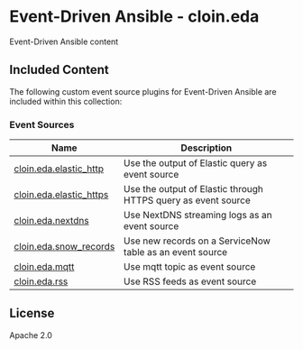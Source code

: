 # Event-Driven Ansible - cloin.eda

Event-Driven Ansible content

## Included Content

The following custom event source plugins for Event-Driven Ansible are included within this collection:

### Event Sources 

| Name  | Description |
| ----- | ----------- |
| [cloin.eda.elastic_http](https://github.com/cloin/cloin.eda/blob/main/docs/elastic_http.rst) | Use the output of Elastic query as event source |
| [cloin.eda.elastic_https](https://github.com/cloin/cloin.eda/blob/main/docs/elastic_https.rst) | Use the output of Elastic through HTTPS query as event source |
| [cloin.eda.nextdns](https://github.com/cloin/cloin.eda/blob/main/docs/nextdns.rst) | Use NextDNS streaming logs as an event source |
| [cloin.eda.snow_records](https://github.com/cloin/cloin.eda/blob/main/docs/snow_records.rst) | Use new records on a ServiceNow table as an event source |
| [cloin.eda.mqtt](https://github.com/cloin/cloin.eda/blob/main/docs/mqtt.rst) | Use mqtt topic as event source |
| [cloin.eda.rss](https://github.com/cloin/cloin.eda/blob/main/docs/rss.rst) | Use RSS feeds as event source |


## License

Apache 2.0
